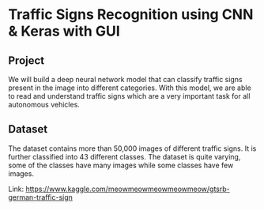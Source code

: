 # Traffic Signs Recognition using CNN & Keras with GUI

## Project
We will build a deep neural network model that can classify traffic signs present in the image into different categories. With this model, we are able to read and understand traffic signs which are a very important task for all autonomous vehicles.

## Dataset
The dataset contains more than 50,000 images of different traffic signs. It is further classified into 43 different classes. The dataset is quite varying, some of the classes have many images while some classes have few images.

Link: https://www.kaggle.com/meowmeowmeowmeowmeow/gtsrb-german-traffic-sign
